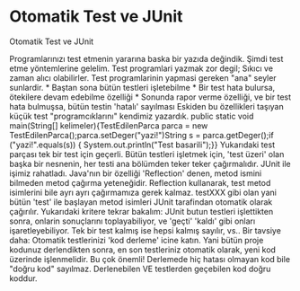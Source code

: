 # Otomatik Test ve JUnit


Otomatik Test ve JUnit



 Programlarınızı test etmenin yararına baska bir yazıda değindik. Şimdi test etme yöntemlerine gelelim.              Test programlari yazmak zor degil; Sıkıcı ve zaman alıcı olabilirler. Test programlarinin yapmasi gereken "ana" seyler sunlardir.               * Baştan sona bütün testleri işletebilme   * Bir test hata bulursa, ötekilere devam edebilme özelliği   * Sonunda rapor verme özelliği, ve bir test hata bulmuşsa, bütün testin 'hatalı' sayılması              Eskiden bu özellikleri taşıyan küçük test "programcıklarını" kendimiz yazardık.  public static void main(String[] kelimeler){TestEdilenParca parca = new TestEdilenParca();parca.setDeger("yazi!")String s = parca.getDeger();if ("yazi!".equals(s)) {   System.out.println("Test basarili");}}              Yukarıdaki test parçası tek bir test için geçerli. Bütün testleri işletmek için, 'test üzeri' olan başka bir nesnenin, her testi ana bölümden teker teker çağırmalıdır.              JUnit ile işimiz rahatladı. Java'nın bir özelliği 'Reflection' denen, metod ismini bilmeden metod çağırma yeteneğidir. Reflection kullanarak, test metod isimlerini bile ayrı ayrı çağırmamıza gerek kalmaz. testXXX gibi olan yani bütün 'test' ile başlayan metod isimleri JUnit tarafindan otomatik olarak çağırılır.              Yukarıdaki kritere tekrar bakalım: JUnit butun testleri işlettikten sonra, onlarin sonuçlarını toplayabiliyor, ve 'geçti' 'kaldı' gibi onları işaretleyebiliyor. Tek bir test kalmış ise hepsi kalmış sayılır, vs..               Bir tavsiye daha: Otomatik testlerinizi 'kod derleme' icine katın. Yani bütün proje kodunuz derlendikten sonra, en son testleriniz otomatik olarak, yeni kod üzerinde işlenmelidir. Bu çok önemli! Derlemede hiç hatası olmayan kod bile "doğru kod" sayılmaz. Derlenebilen VE testlerden geçebilen kod doğru koddur.





